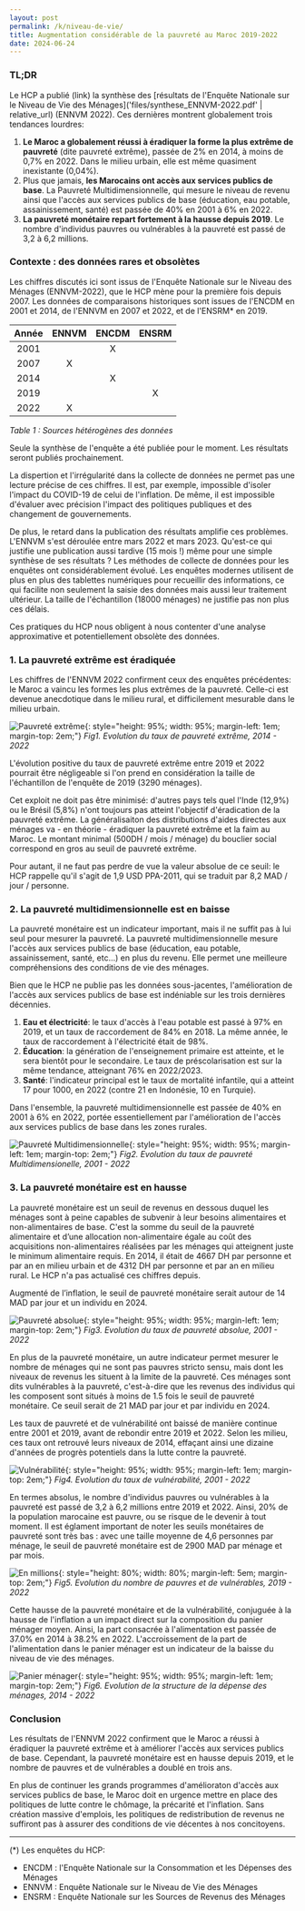 ```yaml
---
layout: post
permalink: /k/niveau-de-vie/
title: Augmentation considérable de la pauvreté au Maroc 2019-2022
date: 2024-06-24
---
```

### TL;DR

Le HCP a publié (link) la synthèse des [résultats de l'Enquête Nationale sur le Niveau de Vie des Ménages]('files/synthese_ENNVM-2022.pdf' | relative_url) (ENNVM 2022). Ces dernières montrent globalement trois tendances lourdres:
1. **Le Maroc a globalement réussi à éradiquer la forme la plus extrême de pauvreté** (dite pauvreté extrême), passée de 2% en 2014, à moins de 0,7% en 2022. Dans le milieu urbain, elle est même quasiment inexistante (0,04%).
2. Plus que jamais, **les Marocains ont accès aux services publics de base**. La Pauvreté Multidimensionnelle, qui mesure le niveau de revenu ainsi que l'accès aux services publics de base (éducation, eau potable, assainissement, santé) est passée de 40% en 2001 à 6% en 2022.
3. **La pauvreté monétaire repart fortement à la hausse depuis 2019**. Le nombre d'individus pauvres ou vulnérables à la pauvreté est passé de 3,2 à 6,2 millions.

### Contexte : des données rares et obsolètes

Les chiffres discutés ici sont issus de l'Enquête Nationale sur le Niveau des Ménages (ENNVM-2022), que le HCP mène pour la première fois depuis 2007. Les données de comparaisons historiques sont issues de l'ENCDM en 2001 et 2014, de l'ENNVM en 2007 et 2022, et de l'ENSRM* en 2019.

| Année | ENNVM | ENCDM | ENSRM |
| :----: | :---: | :---: | :---: |
|  2001  |      |   X   |      |
|  2007  |   X   |      |      |
|  2014  |      |   X   |      |
|  2019  |      |      |   X   |
|  2022  |   X   |      |      |

*Table 1 : Sources hétérogènes des données*

Seule la synthèse de l'enquête a été publiée pour le moment. Les résultats seront publiés prochainement.

La dispertion et l'irrégularité dans la collecte de données ne permet pas une lecture précise de ces chiffres. Il est, par exemple, impossible d'isoler l'impact du COVID-19 de celui de l'inflation. De même, il est impossible d'évaluer avec précision l'impact des politiques publiques et des changement de gouvernements.

De plus, le retard dans la publication des résultats amplifie ces problèmes. L'ENNVM s'est déroulée entre mars 2022 et mars 2023. Qu'est-ce qui justifie une publication aussi tardive (15 mois !) même pour une simple synthèse de ses résultats ? Les méthodes de collecte de données pour les enquêtes ont considérablement évolué. Les enquêtes modernes utilisent de plus en plus des tablettes numériques pour recueillir des informations, ce qui facilite non seulement la saisie des données mais aussi leur traitement ultérieur. La taille de l'échantillon (18000 ménages) ne justifie pas non plus ces délais.

Ces pratiques du HCP nous obligent à nous contenter d'une analyse approximative et potentiellement obsolète des données.

### 1. La pauvreté extrême est éradiquée

Les chiffres de l'ENNVM 2022 confirment ceux des enquêtes précédentes: le Maroc a vaincu les formes les plus extrêmes de la pauvreté. Celle-ci est devenue anecdotique dans le milieu rural, et difficilement mesurable dans le milieu urbain.

![Pauvreté extrême](files/extreme_poverty.png){: style="height: 95%; width: 95%; margin-left: 1em; margin-top: 2em;"}
*Fig1. Evolution du taux de pauvreté extrême, 2014 - 2022*

L'évolution positive du taux de pauvreté extrême entre 2019 et 2022 pourrait être négligeable si l'on prend en considération la taille de l'échantillon de l'enquête de 2019 (3290 ménages).

Cet exploit ne doit pas être minimisé: d'autres pays tels quel l'Inde (12,9%) ou le Brésil (5,8%) n'ont toujours pas atteint l'objectif d'éradication de la pauvreté extrême. La généralisaiton des distributions d'aides directes aux ménages va - en théorie - éradiquer la pauvreté extrême et la faim au Maroc. Le montant minimal (500DH / mois / ménage) du bouclier social correspond en gros au seuil de pauvreté extrême.

Pour autant, il ne faut pas perdre de vue la valeur absolue de ce seuil: le HCP rappelle qu'il s'agit de 1,9 USD PPA-2011, qui se traduit par 8,2 MAD / jour / personne.

### 2. La pauvreté multidimensionnelle est en baisse

La pauvreté monétaire est un indicateur important, mais il ne suffit pas à lui seul pour mesurer la pauvreté. La pauvreté multidimensionnelle mesure l'accès aux services publics de base (éducation, eau potable, assainissement, santé, etc...) en plus du revenu. Elle permet une meilleure compréhensions des conditions de vie des ménages.

Bien que le HCP ne publie pas les données sous-jacentes, l'amélioration de l'accès aux services publics de base est indéniable sur les trois dernières décennies.

1. **Eau et électricité**: le taux d'accès à l'eau potable est passé à 97% en 2019, et un taux de raccordement de 84% en 2018. La même année, le taux de raccordement à l'électricité était de 98%.
2. **Éducation**: la génération de l'enseignement primaire est atteinte, et le sera bientôt pour le secondaire. Le taux de préscolarisation est sur la même tendance, atteignant 76% en 2022/2023.
3. **Santé**: l'indicateur principal est le taux de mortalité infantile, qui a atteint 17 pour 1000, en 2022 (contre 21 en Indonésie, 10 en Turquie).

Dans l'ensemble, la pauvreté multidimensionnelle est passée de 40% en 2001 à 6% en 2022, portée essentiellement par l'amélioration de l'accès aux services publics de base dans les zones rurales.

![Pauvreté Multidimensionnelle](files/multidimensional_poverty.png){: style="height: 95%; width: 95%; margin-left: 1em; margin-top: 2em;"}
*Fig2. Evolution du taux de pauvreté Multidimensionelle, 2001 - 2022*

### 3. La pauvreté monétaire est en hausse

La pauvreté monétaire est un seuil de revenus en dessous duquel les ménages sont à peine capables de subvenir à leur besoins alimentaires et non-alimentaires de base. C'est la somme du seuil de la pauvreté alimentaire et d’une allocation non-alimentaire égale au coût des acquisitions non-alimentaires réalisées par les ménages qui atteignent juste le minimum alimentaire requis. En 2014, il était de 4667 DH par personne et par an en milieu urbain et de 4312 DH par personne et par an en milieu rural. Le HCP n'a pas actualisé ces chiffres depuis.

Augmenté de l’inflation, le seuil de pauvreté monétaire serait autour de 14 MAD par jour et un individu en 2024.

![Pauvreté absolue](files/abs_poverty.png){: style="height: 95%; width: 95%; margin-left: 1em; margin-top: 2em;"}
*Fig3. Evolution du taux de pauvreté absolue, 2001 - 2022*

En plus de la pauvreté monétaire, un autre indicateur permet mesurer le nombre de ménages qui ne sont pas pauvres stricto sensu, mais dont les niveaux de revenus les situent à la limite de la pauvreté. Ces ménages sont dits vulnérables à la pauvreté, c'est-à-dire que les revenus des individus qui les composent sont situés à moins de 1.5 fois le seuil de pauvreté monétaire. Ce seuil serait de 21 MAD par jour et par individu en 2024.

Les taux de pauvreté et de vulnérabilité ont baissé de manière continue entre 2001 et 2019, avant de rebondir entre 2019 et 2022. Selon les milieu, ces taux ont retrouvé leurs niveaux de 2014, effaçant ainsi une dizaine d'années de progrès potentiels dans la lutte contre la pauvreté.

![Vulnérabilité](files/vulnerability_rate.png){: style="height: 95%; width: 95%; margin-left: 1em; margin-top: 2em;"}
*Fig4. Evolution du taux de vulnérabilité, 2001 - 2022*

En termes absolus, le nombre d'individus pauvres ou vulnérables à la pauvreté est passé de 3,2 à 6,2 millions entre 2019 et 2022. Ainsi, 20% de la population marocaine est pauvre, ou se risque de le devenir à tout moment. Il est églament important de noter les seuils monétaires de pauvreté sont très bas : avec une taille moyenne de 4,6 personnes par ménage, le seuil de pauvreté monétaire est de 2900 MAD par ménage et par mois.

![En millions](files/poverty_millions.png){: style="height: 80%; width: 80%; margin-left: 5em; margin-top: 2em;"}
*Fig5. Evolution du nombre de pauvres et de vulnérables, 2019 - 2022*

Cette hausse de la pauvreté monétaire et de la vulnérabilité, conjuguée à la hausse de l'inflation a un impact direct sur la composition du panier ménager moyen. Ainsi, la part consacrée à l'alimentation est passée de 37.0% en 2014 à 38.2% en 2022. L'accroissement de la part de l'alimentation dans le panier ménager est un indicateur de la baisse du niveau de vie des ménages.

![Panier ménager](files/household_expenditure.png){: style="height: 95%; width: 95%; margin-left: 1em; margin-top: 2em;"}
*Fig6. Evolution de la structure de la dépense des ménages, 2014 - 2022*

### Conclusion

Les résultats de l'ENNVM 2022 confirment que le Maroc a réussi à éradiquer la pauvreté extrême et à améliorer l'accès aux services publics de base. Cependant, la pauvreté monétaire est en hausse depuis 2019, et le nombre de pauvres et de vulnérables a doublé en trois ans.

En plus de continuer les grands programmes d'amélioraton d'accès aux services publics de base, le Maroc doit en urgence mettre en place des politiques de lutte contre le chômage, la précarité et l'inflation. Sans création massive d'emplois, les politiques de redistribution de revenus ne suffiront pas à assurer des conditions de vie décentes à nos concitoyens.

---

(*) Les enquêtes du HCP:

- ENCDM : l'Enquête Nationale sur la Consommation et les Dépenses des Ménages
- ENNVM : Enquête Nationale sur le Niveau de Vie des Ménages
- ENSRM : Enquête Nationale sur les Sources de Revenus des Ménages
